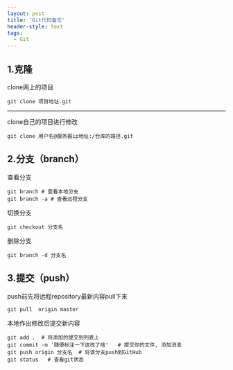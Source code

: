 ```yaml
---
layout: post
title: 'Git代码备忘'
header-style: text
tags:
  - Git
---
```

## 1.克隆
clone网上的项目
```
git clone 项目地址.git
```
------------------------------------------------------------------------------
clone自己的项目进行修改
```
git clone 用户名@服务器ip地址:/仓库的路径.git
```
## 2.分支（branch）
查看分支
```
git branch # 查看本地分支
git branch -a # 查看远程分支
```
切换分支
```
git checkout 分支名
```
删除分支
```
git branch -d 分支名
```
## 3.提交（push） 
push前先将远程repository最新内容pull下来
```
git pull  origin master 
```
本地作出修改后提交新内容
```
git add .  # 将添加的提交到列表上
git commit -m '随便标注一下这改了啥'   # 提交你的文件, 添加消息
git push origin 分支名  # 将该分支push到GitHub
git status   # 查看git状态
```